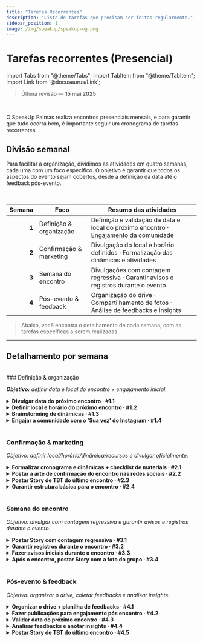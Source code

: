 ```yaml
---
title: "Tarefas Recorrentes"
description: "Lista de tarefas que precisam ser feitas regularmente."
sidebar_position: 1
image: /img/speakup/speakup-og.png
---
```


# Tarefas recorrentes (Presencial)

import Tabs from "@theme/Tabs";
import TabItem from "@theme/TabItem";
import Link from '@docusaurus/Link';

> Última revisão — **15 mai 2025**

<br/>

O SpeakUp Palmas realiza encontros presenciais mensais, e para garantir que tudo ocorra bem, é importante seguir um cronograma de tarefas recorrentes.

## Divisão semanal

Para facilitar a organização, dividimos as atividades em quatro semanas, cada uma com um foco específico. O objetivo é garantir que todos os aspectos do evento sejam cobertos, desde a definição da data até o feedback pós-evento.

<br/>

| Semana | Foco                    | Resumo das atividades                                                                 |
| -----: | ----------------------- | ------------------------------------------------------------------------------------- |
|  **1** | Definição & organização | Definição e validação da data e local do próximo encontro · Engajamento da comunidade |
|  **2** | Confirmação & marketing | Divulgação do local e horário definidos · Formalização das dinâmicas e atividades     |
|  **3** | Semana do encontro      | Divulgações com contagem regressiva · Garantir avisos e registros durante o evento    |
|  **4** | Pós-evento & feedback   | Organização do drive · Compartilhamento de fotos · Análise de feedbacks e insights    |

> Abaixo, você encontra o detalhamento de cada semana, com as tarefas específicas a serem realizadas.

---

## Detalhamento por semana

<Tabs groupId="weeks" defaultValue="w1">

<!------------------------- Semana 1 ------------------------->
<TabItem value="w1" label="Semana 1">
<div>
<br/>
### Definição & organização

_**Objetivo:** definir data e local do encontro + engajamento inicial._

<details id="w1-t1">
<summary><strong>Divulgar data do próximo encontro · #1.1</strong></summary>

Divulgar a data do próximo encontro no Instagram e WhatsApp para engajar a comunidade e garantir que todos estejam cientes do próximo evento, para que possam se programar e participar.

<div className="alert alert--info" role="alert">
Depende da tarefa <strong>#4.3</strong> (validar data do próximo encontro).
</div>
<br/>

**Templates utilizados:**

- <Link to="./templates#insta-story-save-the-date">Insta - Story | Salve a data!</Link>
- <Link to="./templates#wpp-msg-save-the-date">WhatsApp - Mensagem | Salve a data!</Link>

</details>

<details id="w1-t2">
<summary><strong>Definir local e horário do próximo encontro · #1.2</strong></summary>

Procurar parcerias e possíveis locais para o encontro, visando um espaço adequado e acessível para todos os participantes.

<div className="alert alert--info" role="alert">
Caso seja local aberto, verificar previsão do tempo e ter plano B.
</div>
<br/>

**Sub-tarefas:**

<details id="w1-t2.1">
<summary><strong>Caso já tenha o local definido, avisar os demais administradores · #1.2.1</strong></summary>

Validar o local e horário do próximo encontro com os demais administradores do projeto, garantindo que todos estejam cientes e de acordo com a escolha.

</details>

<details id="w1-t2.2">
<summary><strong>Caso tenha mais de uma opção de local, criar enquete no WhatsApp para votação da comunidade · #1.2.2</strong></summary>

<div className="alert alert--info" role="alert">
Antes de fazer a votação, é recomendado fazer um Story no Instagram chamando a comunidade para participar da votação (visando trazer mais integrantes para o grupo do WhatsApp).
</div>
<br/>

Criar Story de aviso no Instagram, informando que haverá uma votação no WhatsApp para escolher o local do próximo encontro. Após algumas horas, criar a enquete no WhatsApp.

**Templates utilizados:**

- <Link to="./templates#insta-story-poll-announce">Insta - Story | Anúncio de enquete</Link>
- <Link to="./templates#wpp-msg-poll-local">WhatsApp - Mensagem | Enquete no grupo</Link>

</details>

<details id="w1-t2.3">
<summary><strong>Caso não tenha opções de local, fazer uma caixinha de sugestões no Instagram e WhatsApp · #1.2.3</strong></summary>

Criar uma caixinha de sugestões no Instagram e WhatsApp para que a comunidade possa sugerir locais para o próximo encontro. Após algumas horas, analisar as sugestões e, se necessário, criar uma enquete para votação.

**Templates utilizados:**

- <Link to="./templates#insta-story-question-box-suggestions">Insta - Story | Caixinha de perguntas / sugestões</Link>
- <Link to="./templates#wpp-msg-suggestions">WhatsApp - Mensagem | Sugestões de local</Link>

</details>

</details>

<details id="w1-t3">
<summary><strong>Brainstorming de dinâmicas · #1.3</strong></summary>

Discutir ideias de dinâmicas e filtrar as melhores opções para o próximo encontro.

<div className="alert alert--info" role="alert">
Anotar as boas ideias no drive.
</div>
<br/>

<!-- TODO: Padronizar drive (como deve ser anotadas as ideias e feedbacks, tanto para atividade quanto local) -->

</details>

<details id="w1-t4">
<summary><strong>Engajar a comunidade com o 'Sua vez' do Instagram · #1.4</strong></summary>

<div className="alert alert--info" role="alert">
Depende da tarefa <strong>#3.3</strong> (avisos iniciais durante o encontro).
</div>
<br/>

**Templates utilizados:**

- <Link to="./templates#insta-story-add-yours">Insta - Story | Trend adesivo "Sua Vez"</Link>

</details>

</div>
</TabItem>

<!------------------------- Semana 2 ------------------------->
<TabItem value="w2" label="Semana 2">

<br/>

### Confirmação & marketing

_Objetivo: definir local/horário/dinâmica/recursos e divulgar oficialmente._

<details id="w2-t1">
<summary><strong>Formalizar cronograma e dinâmicas + checklist de materiais · #2.1</strong></summary>

Definir o cronograma do encontro, as dinâmicas que serão realizadas e criar um checklist de materiais necessários para o evento.

<div className="alert alert--info" role="alert">
Anotar tudo no drive e estar preparado para diferentes quantidades de participantes.
</div>
<br/>

Pra preparação de algumas dinâmicas pode ser preciso a opinião ou ajuda dos integrantes do grupo. Para esses casos, é recomendado fazer uma enquete no WhatsApp, caixinha de sugestões no Instagram ou até um formulário no Google Forms.

**Templates úteis:**

- <Link to="./templates#insta-story-question-box-suggestions">Insta - Story | Caixinha de perguntas / sugestões</Link>
- <Link to="./templates#wpp-msg-suggestions">WhatsApp - Mensagem | Sugestões de local</Link>
- <Link to="./templates#wpp-msg-feedback-form">WhatsApp - Mensagem | Formulário de feedback</Link>
- <Link to="./templates#wpp-msg-poll-local">WhatsApp - Mensagem | Enquete no grupo</Link>

</details>

<details id="w2-t2">
<summary><strong>Postar a arte de confirmação do encontro nas redes sociais · #2.2</strong></summary>

Postar a arte de confirmação do encontro no Instagram, LinkedIn e WhatsApp, informando a data, local e horário definidos.

<div className="alert alert--info" role="alert">
Depende da tarefa <strong>#1.2</strong> (local e horário do próximo encontro já definidos).
</div>
<br/>

**Templates utilizados:**

- <Link to="./templates#insta-post-meeting-confirmation">Insta - Post | Confirmação do encontro</Link>
- <Link to="./templates#insta-story-meeting-confirmation">Insta - Story | Confirmação de encontro</Link>
- <Link to="./templates#linkedin-msg-meeting-confirmation">LinkedIn - Mensagem | Confirmação do encontro</Link>
- <Link to="./templates#wpp-msg-meeting-confirmation">WhatsApp - Mensagem | Confirmação do encontro</Link>

</details>

<details id="w2-t3">
<summary><strong>Postar Story de TBT do último encontro · #2.3</strong></summary>

Postar um Story de TBT do último encontro, para engajar a comunidade.

<div className="alert alert--info" role="alert">
Depende da tarefa <strong>#4.2</strong> (video editado do último encontro).
</div>
<br/>

**Templates utilizados:**

- <Link to="./templates#insta-story-tbt">Insta - Story | TBT último encontro</Link>

</details>

<details id="w2-t4">
<summary><strong>Garantir estrutura básica para o encontro · #2.4</strong></summary>

Verificar a estrutura básica necessária para o encontro, como mesas, cadeiras, água...

<div className="alert alert--info" role="alert">
Sempre definir pelo menos 2 ADMs pra chegar mais cedo e garantir que tudo esteja pronto.
</div>
<br/>

</details>

</TabItem>

<!------------------------- Semana 3 ------------------------->
<TabItem value="w3" label="Semana 3">

<br/>

### Semana do encontro

_Objetivo: divulgar com contagem regressiva e garantir avisos e registros durante o evento._

<details id="w3-t1">
<summary><strong>Postar Story com contagem regressiva · #3.1</strong></summary>

Fazer postagens com contagem regressiva antes do encontro, para engajar a comunidade e lembrá-los do evento.

**Sub-tarefas:**

<details id="w3-t1.1">
<summary><strong>Story com contagem regressiva na semana do encontro · #3.1.1</strong></summary>

Postar um Story com contagem regressiva na semana do encontro.

</details>

<details id="w3-t1.2">
<summary><strong>Story com contagem regressiva no dia anterior ao encontro · #3.1.2</strong></summary>

Postar um Story com contagem regressiva no dia anterior ao encontro.

</details>
<details id="w3-t1.3">
<summary><strong>Story com contagem regressiva no dia do encontro · #3.1.3</strong></summary>

Postar um Story com contagem regressiva no dia do encontro.

</details>

**Templates utilizados:**

- <Link to="./templates#insta-story-countdown">Insta - Story | Contagem regressiva para o encontro</Link>

</details>

<details id="w3-t2">
<summary><strong>Garantir registros durante o encontro · #3.2</strong></summary>

Gravar vídeos curtos e tirar fotos durante o encontro, para registrar os momentos importantes e criar conteúdo para as redes sociais.
Sempre que possível, fazer alguns vídeos mais descontraídos, como trends do TikTok, desafios, etc. Visando maior engajamento.

<div className="alert alert--info" role="alert">
Não esquecer de fazer a foto com todos os participantes no final do encontro.
</div>
<br/>

<div className="alert alert--info" role="alert">
Lembrar de gravar o trecho inicial do vídeo, com o 'Está acontecendo nosso x° encontro do SpeakUp, vem conferir com a gente o que está acontecendo por aqui!'. [Exemplo de formato de vídeo](https://www.youtube.com/shorts/9xKB7x6U3r8).
</div>
<br/>

</details>

<details id="w3-t3">
<summary><strong>Fazer avisos iniciais durante o encontro · #3.3</strong></summary>

Fazer avisos iniciais durante o encontro, como consentimento de imagem, regras do encontro, lembretes, etc.

**Avisos**

- **Consentimento de imagem:** avisar que o encontro será gravado e que as imagens poderão ser utilizadas nas redes sociais do projeto. Caso alguém não queira aparecer, é só avisar.
- **Regras do encontro:** garantir ambiente livre de julgamentos, e com respeito mútuo entre todos os participantes.
- **Lembretes:** avisar sobre registrar momentos no encontro, pra poder participar de trends futuras, como o 'Sua vez' do Instagram.

</details>

<details id="w3-t4">
<summary><strong>Após o encontro, postar Story com a foto do grupo · #3.4</strong></summary>

Postar um Story com a foto do grupo após o encontro, para agradecer a presença de todos e engajar a comunidade.

</details>

</TabItem>

<!------------------------- Semana 4 ------------------------->
<TabItem value="w4" label="Semana 4">

<br/>

### Pós-evento & feedback

_Objetivo: organizar o drive, coletar feedbacks e analisar insights._

<details id="w4-t1">
<summary><strong>Organizar o drive + planilha de feedbacks · #4.1</strong></summary>

Criar pasta do encontro no Google Drive, seguindo a estrutura abaixo:

```
📂 X° Encontro
   ├── 📂 Videos
   │   ├── 📂 Raw      -> vídeos brutos gravados pelos ADMs
   │   └── 📂 Edited   -> vídeos editados
   ├── 📂 Photos        -> pasta pública, para que os participantes compartilhem as fotos
   └── 📂 Feedbacks
      |── Planilha de feedbacks    -> planilha para coletar feedbacks dos participantes
      └── Respostas do formulário  -> respostas do formulário de feedback
```

<!-- TODO: Deixar modelo de planilha público -->
<!-- TODO: Organizar drive atual para essa estrutura -->

Após criada a estrutura, compartilhar o link da pasta de fotos e da planilha de feedbacks com os participantes do encontro, para que possam enviar suas fotos e preencher o formulário.

**Templates utilizados:**

- <Link to="./templates#wpp-msg-photos-drive">WhatsApp - Mensagem | Fotos do encontro</Link>
- <Link to="./templates#wpp-msg-feedback-form">WhatsApp - Mensagem | Formulário de feedback</Link>

</details>

<details id="w4-t2">
<summary><strong>Fazer publicações para engajamento pós encontro · #4.2</strong></summary>

Editar e postar os vídeos do encontro nas redes sociais, para engajar a comunidade e manter o interesse pelo projeto.

<div className="alert alert--info" role="alert">
Fazer para todas as redes sociais: [Instagram](https://instagram.com/speakup_palmas), [LinkedIn](https://linkedin.com/company/speakup-palmas), [YouTube](https://youtube.com/@SpeakUpPalmas) e [TikTok](https://tiktok.com/@speakup.palmas).
</div>

<br/>

**Templates utilizados:**

- <Link to="./templates#insta-msg-video-description">Insta - Mensagem | Descrição para reels do encontro</Link>
- <Link to="./templates#linkedin-msg-video-description">LinkedIn - Mensagem | Descrição para vídeos do encontro</Link>
- <Link to="./templates#youtube-msg-video-description">YouTube - Mensagem | Descrição para vídeos do encontro</Link>
- <Link to="./templates#tiktok-msg-video-description">TikTok - Mensagem | Descrição para vídeos do encontro</Link>

<!-- TODO: Criar template de video editado -->

</details>

<details id="w4-t3">
<summary><strong>Validar data do próximo encontro · #4.3</strong></summary>

Garantir que a data do próximo encontro (3° domingo do mês) não seja um feriado ou data importante, para que todos possam participar.

<details id="w4-t3.1">
<summary><strong>Caso seja necessário alterar a data · #4.3.1</strong></summary>

Caso a data do próximo encontro coincida com um feriado ou evento importante, realizar as seguintes ações:

1. Fazer um aviso sobre a mudança de data no Instagram utilizando o template de aviso. (explicar motivo, caso seja necessário)
2. Criar uma enquete no WhatsApp para definir uma nova data.

**Templates utilizados:**

- <Link to="./templates#insta-story-notice">Insta - Story | Aviso</Link>
- <Link to="./templates#wpp-msg-new-date">WhatsApp - Mensagem | Definição de nova data</Link>

</details>

</details>

<details id="w4-t4">
<summary><strong>Analisar feedbacks e anotar insights · #4.4</strong></summary>

Analisar os feedbacks coletados na planilha e anotar os insights e sugestões para melhorar os próximos encontros. Anotar feedbacks das dinâmicas, organização do evento e local.

<!-- TODO: Padronizar modelo no drive para anotar feedbacks, tanto para atividade quanto local -->

</details>

<details id="w4-t5">
<summary><strong>Postar Story de TBT do último encontro · #4.5</strong></summary>

Postar um Story de TBT do último encontro, para engajar a comunidade.

<div className="alert alert--info" role="alert">
Depende da tarefa <strong>#4.2</strong> (video editado do último encontro).
</div>
<br/>

**Templates utilizados:**

- <Link to="./templates#insta-story-tbt">Insta - Story | TBT último encontro</Link>

</details>

</TabItem>
</Tabs>
